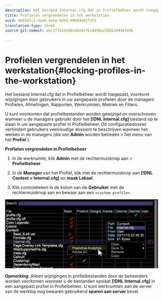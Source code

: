 ```yaml
---
description: Het bestand Internal.cfg dat in Profielbeheer wordt toegepast, voorkomt wijzigingen door gebruikers in uw aangepaste profielen door de managers Profielen, Afmetingen, Rapporten, Werkruimten, Metriek en Filters.
title: Profielen vergrendelen in het werkstation
uuid: 6b65d7c1-dade-4c6e-9d59-09693e62f3f5
translation-type: tm+mt
source-git-commit: aec1f7b14198cdde91f61d490a235022943bfedb

---
```



# Profielen vergrendelen in het werkstation{#locking-profiles-in-the-workstation}

Het bestand Internal.cfg dat in Profielbeheer wordt toegepast, voorkomt wijzigingen door gebruikers in uw aangepaste profielen door de managers Profielen, Afmetingen, Rapporten, Werkruimten, Metriek en Filters.

U kunt voorkomen dat profielbestanden worden gewijzigd en overschreven wanneer u de managers gebruikt door het **[!DNL Internal.cfg]** bestand op te slaan in uw aangepaste profiel in Profielbeheer. Dit configuratiedossier verhindert gebruikers veelvoudige dossiers te beschrijven wanneer het werken in de managers (die van **Admin** worden betreden > het menu van het **Profiel** ).

**Profielen vergrendelen in Profielbeheer**

1. In de werkruimte, klik **Admin** met de rechtermuisknop aan > **Profielbeheer**.

1. In de **Manager** van het Profiel, klik met de rechtermuisknop aan **[!DNL Context > Internal.cfg]** en **maak Lokaal**.

1. Klik controleteken in de kolom van de **Gebruiker** met de rechtermuisknop aan en bewaar aan een `<custom profile>`.

![](assets/dwb_lock_profiles.png)

**Opmerking**: Alleen wijzigingen in profielbestanden door de beheerders worden voorkomen wanneer u de bestanden opslaat **[!DNL Internal.cfg]** in een aangepast profiel in Profielbeheer. U kunt werkruimten aan de server van de werktop nog bewaren gebruikend **sparen aan server** bevel.
